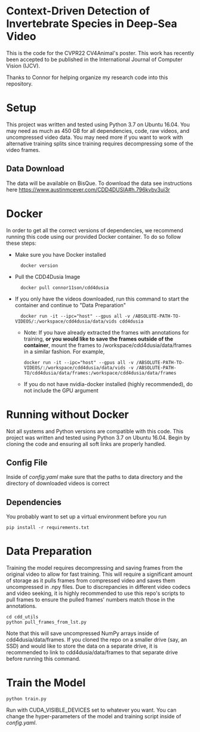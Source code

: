 # Context-Driven Detection of Invertebrate Species in Deep-Sea Video

This is the code for the CVPR22 CV4Animal's poster. This work has recently been accepted to be published in the International Journal of Computer Vision (IJCV).

Thanks to Connor for helping organize my research code into this repository.

# Setup
This project was written and tested using Python 3.7 on Ubuntu 16.04.  You may need as much as 450 GB for all dependencies, code, raw videos, and uncompressed video data. You may need more if you want to work with alternative training splits since training requires decompressing some of the video frames.

##  Data Download
The data will be available on BisQue. To download the data see instructions here https://www.austinmcever.com/CDD4DUSIA#h.796kvbv3ui3r


# Docker
In order to get all the correct versions of dependencies, we recommend running this code using our provided Docker container. To do so follow these steps:

        
* Make sure you have Docker installed

        docker version

* Pull the CDD4Dusia Image

        docker pull connor11son/cdd4dusia

* If you only have the videos downloaded, run this command to start the container and continue to "Data Preparation"

        docker run -it --ipc="host" --gpus all -v /ABSOLUTE-PATH-TO-VIDEOS/:/workspace/cdd4dusia/data/vids cdd4dusia

  * Note: If you have already extracted the frames with annotations for training, **or you would like to save the frames outside of the container**, mount the frames to /workspace/cdd4dusia/data/frames in a similar fashion. For example, 

        docker run -it --ipc="host" --gpus all -v /ABSOLUTE-PATH-TO-VIDEOS/:/workspace/cdd4dusia/data/vids -v /ABSOLUTE-PATH-TO/cdd4dusia/data/frames:/workspace/cdd4dusia/data/frames

  * If you do not have nvidia-docker installed (highly recommended), do  not include the GPU argument

        

# Running without Docker
Not all systems and Python versions are compatible with this code. This project was written and tested using Python 3.7 on Ubuntu 16.04. Begin by cloning the code and ensuring all soft links are properly handled.

##  Config File
Inside of *config.yaml* make sure that the paths to data directory and the directory of downloaded videos is correct

##  Dependencies
You probably want to set up a virtual environment before you run

    pip install -r requirements.txt

# Data Preparation
Training the model requires decompressing and saving frames from the original video to allow for fast training. This will require a significant amount of storage as it pulls frames from compressed video and saves them uncompressed in .npy files. Due to discrepancies in different video codecs and video seeking, it is highly recommended to use this repo's scripts to pull frames to ensure the pulled frames' numbers match those in the annotations.

    cd cdd_utils
    python pull_frames_from_lst.py

Note that this will save uncompressed NumPy arrays inside of cdd4dusia/data/frames. If you cloned the repo on a smaller drive (say, an SSD) and would like to store the data on a separate drive, it is recommended to link to cdd4dusia/data/frames to that separate drive before running this command.

# Train the Model

    python train.py
Run with CUDA_VISIBLE_DEVICES set to whatever you want. You can change the hyper-parameters of the model and training script inside of *config.yaml*.
